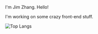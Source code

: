 I'm Jim Zhang. Hello!

I'm working on some crazy front-end stuff.

![Top Langs](https://github-readme-stats.vercel.app/api/top-langs/?username=brandnewjimzhang&layout=compact)
